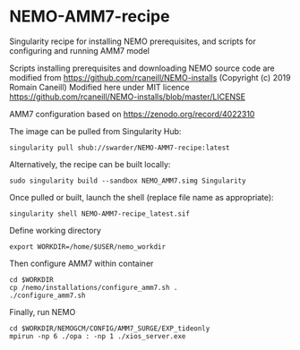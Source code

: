 # NEMO-AMM7-recipe
Singularity recipe for installing NEMO prerequisites, and scripts for configuring and running AMM7 model

Scripts installing prerequisites and downloading NEMO source code are modified from https://github.com/rcaneill/NEMO-installs (Copyright (c) 2019 Romain Caneill)
Modified here under MIT licence https://github.com/rcaneill/NEMO-installs/blob/master/LICENSE

AMM7 configuration based on https://zenodo.org/record/4022310

The image can be pulled from Singularity Hub:
```
singularity pull shub://swarder/NEMO-AMM7-recipe:latest
```

Alternatively, the recipe can be built locally:
```
sudo singularity build --sandbox NEMO_AMM7.simg Singularity
```

Once pulled or built, launch the shell (replace file name as appropriate):
```
singularity shell NEMO-AMM7-recipe_latest.sif
```

Define working directory
```
export WORKDIR=/home/$USER/nemo_workdir
```

Then configure AMM7 within container
```
cd $WORKDIR
cp /nemo/installations/configure_amm7.sh .
./configure_amm7.sh
```

Finally, run NEMO
```
cd $WORKDIR/NEMOGCM/CONFIG/AMM7_SURGE/EXP_tideonly
mpirun -np 6 ./opa : -np 1 ./xios_server.exe
```
